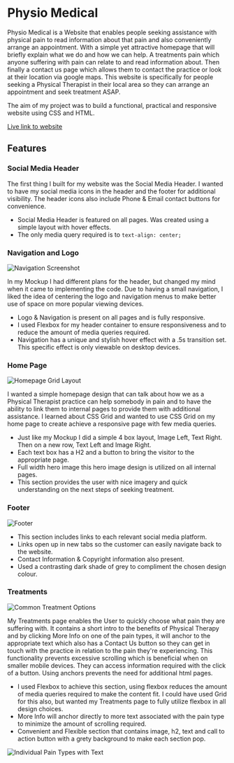 # Physio Medical

Physio Medical is a Website that enables people seeking assistance with physical pain to read information about that pain and also conveniently arrange an appointment. With a simple yet attractive homepage that will briefly explain what we do and how we can help. A treatments pain which anyone suffering with pain can relate to and read information about. Then finally a contact us page which allows them to contact the practice or look at their location via google maps. This website is specifically for people seeking a Physical Therapist in their local area so they can arrange an appointment and seek treatment ASAP.

The aim of my project was to build a functional, practical and responsive website using CSS and HTML.

[Live link to website](https://garys007.github.io/Portfolio-1-Gary/)

## Features

### Social Media Header 

The first thing I built for my website was the Social Media Header. I wanted to have my social media icons in the header and the footer for additional visibility. The header icons also include Phone & Email contact buttons for convenience. 

- Social Media Header is featured on all pages. Was created using a simple layout with hover effects.
- The only media query required is to ``text-align: center;``

### Navigation and Logo

![Navigation Screenshot](https://garys007.github.io/Portfolio-1-Gary/assets/images/readme-images/Navigation.png)

In my Mockup I had different plans for the header, but changed my mind when it came to implementing the code. Due to having a small navigation, I liked the idea of centering the logo and navigation menus to make better use of space on more popular viewing devices.

- Logo & Navigation is present on all pages and is fully responsive.
- I used Flexbox for my header container to ensure responsiveness and to reduce the amount of media queries required.
- Navigation has a unique and stylish hover effect with a .5s transition set. This specific effect is only viewable on desktop devices.

### Home Page

![Homepage Grid Layout](https://garys007.github.io/Portfolio-1-Gary/assets/images/readme-images/Home-Grid.png)

I wanted a simple homepage design that can talk about how we as a Physical Therapist practice can help somebody in pain and to have the ability to link them to internal pages to provide them with additional assistance. I learned about CSS Grid and wanted to use CSS Grid on my home page to create achieve a responsive page with few media queries.

- Just like my Mockup I did a simple 4 box layout, Image Left, Text Right. Then on a new row, Text Left and Image Right. 
- Each text box has a H2 and a button to bring the visitor to the appropriate page.
- Full width hero image this hero image design is utilized on all internal pages.
- This section provides the user with nice imagery and quick understanding on the next steps of seeking treatment.

### Footer

![Footer](https://garys007.github.io/Portfolio-1-Gary/assets/images/readme-images/Footer.png)

- This section includes links to each relevant social media platform.
- Links open up in new tabs so the customer can easily navigate back to the website.
- Contact Information & Copyright information also present.
- Used a contrasting dark shade of grey to compliment the chosen design colour.

### Treatments

![Common Treatment Options](https://garys007.github.io/Portfolio-1-Gary/assets/images/readme-images/Common-Treatments.png)

My Treatments page enables the User to quickly choose what pain they are suffering with. It contains a short intro to the benefits of Physical Therapy and by clicking More Info on one of the pain types, it will anchor to the appropriate text which also has a Contact Us button so they can get in touch with the practice in relation to the pain they're experiencing. This functionality prevents excessive scrolling which is beneficial when on smaller mobile devices. They can access information required with the click of a button. Using anchors prevents the need for additional html pages.

- I used Flexbox to achieve this section, using flexbox reduces the amount of media queries required to make the content fit. I could have used Grid for this also, but wanted my Treatments page to fully utilize flexbox in all design choices.
- More Info will anchor directly to more text associated with the pain type to minimize the amount of scrolling required.
- Convenient and Flexible section that contains image, h2, text and call to action button with a grety background to make each section pop. 

![Individual Pain Types with Text](https://garys007.github.io/Portfolio-1-Gary/assets/images/readme-images/Pain-Types.png)



